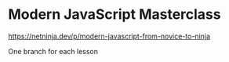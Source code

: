 # Modern JavaScript Masterclass

https://netninja.dev/p/modern-javascript-from-novice-to-ninja

One branch for each lesson